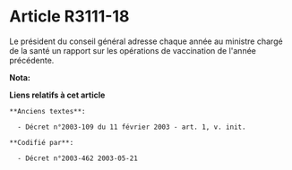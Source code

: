 # Article R3111-18

Le président du conseil général adresse chaque année au ministre chargé de la santé un rapport sur les opérations de
vaccination de l'année précédente.

**Nota:**



**Liens relatifs à cet article**

	**Anciens textes**:

	  - Décret n°2003-109 du 11 février 2003 - art. 1, v. init.

	**Codifié par**:

	  - Décret n°2003-462 2003-05-21
